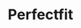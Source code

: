 ---
title: Perfectfit
crosslinks:
- livven
- HailCorporate
- oddlysatisfying
- KarmaConspiracy
- mildlyinteresting
- ShittyLifeProTips
- SweatyPalms
- thewitnessirl
- TheWitness
- mildyinfuriating
- perfectloops
- gundeals
- RelevantXKCD
- MildlyUnsatisfying
- newsokur
- keming
- Skookum
- androidthemes
- UnexpectedTetris
- nonononoyes
---
